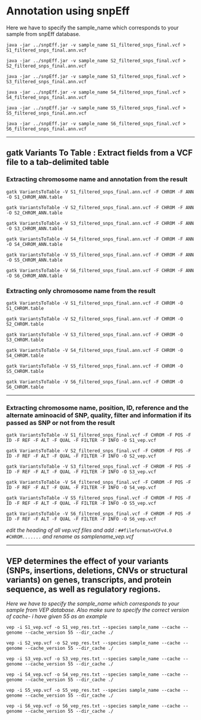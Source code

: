 # Annotation using snpEff
Here we have to specify the sample_name which corresponds to your sample from snpEff database.

`java -jar ../snpEff.jar -v sample_name S1_filtered_snps_final.vcf > S1_filtered_snps_final.ann.vcf`

`java -jar ../snpEff.jar -v sample_name S2_filtered_snps_final.vcf > S2_filtered_snps_final.ann.vcf`

`java -jar ../snpEff.jar -v sample_name S3_filtered_snps_final.vcf > S3_filtered_snps_final.ann.vcf`

`java -jar ../snpEff.jar -v sample_name S4_filtered_snps_final.vcf > S4_filtered_snps_final.ann.vcf`

`java -jar ../snpEff.jar -v sample_name S5_filtered_snps_final.vcf > S5_filtered_snps_final.ann.vcf`

`java -jar ../snpEff.jar -v sample_name S6_filtered_snps_final.vcf > S6_filtered_snps_final.ann.vcf`

------------

## gatk Variants To Table : Extract fields from a VCF file to a tab-delimited table

### Extracting chromosome name and annotation from the result

`gatk VariantsToTable -V S1_filtered_snps_final.ann.vcf -F CHROM -F ANN -O S1_CHROM_ANN.table`

`gatk VariantsToTable -V S2_filtered_snps_final.ann.vcf -F CHROM -F ANN -O S2_CHROM_ANN.table`

`gatk VariantsToTable -V S3_filtered_snps_final.ann.vcf -F CHROM -F ANN -O S3_CHROM_ANN.table`

`gatk VariantsToTable -V S4_filtered_snps_final.ann.vcf -F CHROM -F ANN -O S4_CHROM_ANN.table`

`gatk VariantsToTable -V S5_filtered_snps_final.ann.vcf -F CHROM -F ANN -O S5_CHROM_ANN.table`

`gatk VariantsToTable -V S6_filtered_snps_final.ann.vcf -F CHROM -F ANN -O S6_CHROM_ANN.table`

### Extracting only chromosome name from the result

`gatk VariantsToTable -V S1_filtered_snps_final.ann.vcf -F CHROM -O S1_CHROM.table`

`gatk VariantsToTable -V S2_filtered_snps_final.ann.vcf -F CHROM -O S2_CHROM.table`

`gatk VariantsToTable -V S3_filtered_snps_final.ann.vcf -F CHROM -O S3_CHROM.table`

`gatk VariantsToTable -V S4_filtered_snps_final.ann.vcf -F CHROM -O S4_CHROM.table`

`gatk VariantsToTable -V S5_filtered_snps_final.ann.vcf -F CHROM -O S5_CHROM.table`

`gatk VariantsToTable -V S6_filtered_snps_final.ann.vcf -F CHROM -O S6_CHROM.table`

------------


### Extracting chromosome name, position, ID, reference and the alternate aminoacid of SNP, quality, filter and information if its passed as SNP or not from the result

`gatk VariantsToTable -V S1_filtered_snps_final.vcf -F CHROM -F POS -F ID -F REF -F ALT -F QUAL -F FILTER -F INFO -O S1_vep.vcf`

`gatk VariantsToTable -V S2_filtered_snps_final.vcf -F CHROM -F POS -F ID -F REF -F ALT -F QUAL -F FILTER -F INFO -O S2_vep.vcf`

`gatk VariantsToTable -V S3_filtered_snps_final.vcf -F CHROM -F POS -F ID -F REF -F ALT -F QUAL -F FILTER -F INFO -O S3_vep.vcf`

`gatk VariantsToTable -V S4_filtered_snps_final.vcf -F CHROM -F POS -F ID -F REF -F ALT -F QUAL -F FILTER -F INFO -O S4_vep.vcf`

`gatk VariantsToTable -V S5_filtered_snps_final.vcf -F CHROM -F POS -F ID -F REF -F ALT -F QUAL -F FILTER -F INFO -O S5_vep.vcf`

`gatk VariantsToTable -V S6_filtered_snps_final.vcf -F CHROM -F POS -F ID -F REF -F ALT -F QUAL -F FILTER -F INFO -O S6_vep.vcf`

*edit the heading of all vep.vcf files and add :*
`##fileformat=VCFv4.0`
`#CHROM.......`
*and rename as samplename_vep.vcf*

------------
## VEP determines the effect of your variants (SNPs, insertions, deletions, CNVs or structural variants) on genes, transcripts, and protein sequence, as well as regulatory regions.

*Here we have to specify the sample_name which corresponds to your sample from VEP database. Also make sure to specify the correct version of cache- i have given 55 as an example*

`vep -i S1_vep.vcf -o S1_vep_res.txt --species sample_name --cache --genome --cache_version 55 --dir_cache ./`

`vep -i S2_vep.vcf -o S2_vep_res.txt --species sample_name --cache --genome --cache_version 55 --dir_cache ./`

`vep -i S3_vep.vcf -o S3_vep_res.txt --species sample_name --cache --genome --cache_version 55 --dir_cache ./`

`vep -i S4_vep.vcf -o S4_vep_res.txt --species sample_name --cache --genome --cache_version 55 --dir_cache ./`

`vep -i S5_vep.vcf -o S5_vep_res.txt --species sample_name --cache --genome --cache_version 55 --dir_cache ./`

`vep -i S6_vep.vcf -o S6_vep_res.txt --species sample_name --cache --genome --cache_version 55 --dir_cache ./`

